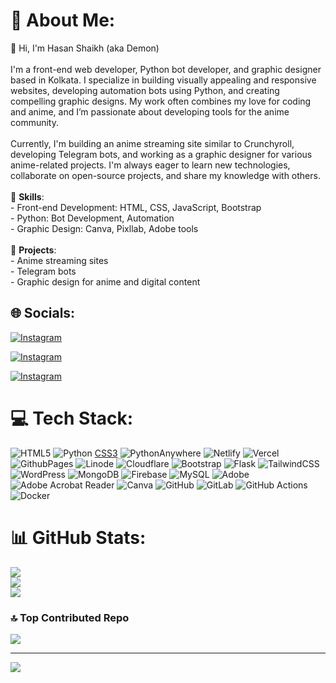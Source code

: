 # 💫 About Me:
👋 Hi, I'm Hasan Shaikh (aka Demon)<br><br>I'm a front-end web developer, Python bot developer, and graphic designer based in Kolkata. I specialize in building visually appealing and responsive websites, developing automation bots using Python, and creating compelling graphic designs. My work often combines my love for coding and anime, and I’m passionate about developing tools for the anime community.<br><br>Currently, I'm building an anime streaming site similar to Crunchyroll, developing Telegram bots, and working as a graphic designer for various anime-related projects. I'm always eager to learn new technologies, collaborate on open-source projects, and share my knowledge with others.<br><br>🌟 **Skills**:<br>- Front-end Development: HTML, CSS, JavaScript, Bootstrap<br>- Python: Bot Development, Automation<br>- Graphic Design: Canva, Pixllab, Adobe tools<br><br>🎯 **Projects**: <br>- Anime streaming sites<br>- Telegram bots<br>- Graphic design for anime and digital content<br>


## 🌐 Socials:
[![Instagram](https://img.shields.io/badge/Instagram-%23E4405F.svg?logo=Instagram&logoColor=white)](https://instagram.com/Creative_demoon) 

[![Instagram](https://img.shields.io/badge/Instagram-%23E4405F.svg?logo=Instagram&logoColor=white)](https://instagram.com/Creative_demoon) 

[![Instagram](https://img.shields.io/badge/Instagram-%23E4405F.svg?logo=Instagram&logoColor=white)](https://instagram.com/Creative_demoon) 

# 💻 Tech Stack:
![HTML5](https://img.shields.io/badge/html5-%23E34F26.svg?style=for-the-badge&logo=html5&logoColor=white) ![Python](https://img.shields.io/badge/python-3670A0?style=for-the-badge&logo=python&logoColor=ffdd54) [CSS3](https://img.shields.io/badge/css3-%231572B6.svg?style=for-the-badge&logo=css3&logoColor=white) ![PythonAnywhere](https://img.shields.io/badge/pythonanywhere-%232F9FD7.svg?style=for-the-badge&logo=pythonanywhere&logoColor=151515) ![Netlify](https://img.shields.io/badge/netlify-%23000000.svg?style=for-the-badge&logo=netlify&logoColor=#00C7B7) ![Vercel](https://img.shields.io/badge/vercel-%23000000.svg?style=for-the-badge&logo=vercel&logoColor=white) ![GithubPages](https://img.shields.io/badge/github%20pages-121013?style=for-the-badge&logo=github&logoColor=white) ![Linode](https://img.shields.io/badge/linode-00A95C?style=for-the-badge&logo=linode&logoColor=white) ![Cloudflare](https://img.shields.io/badge/Cloudflare-F38020?style=for-the-badge&logo=Cloudflare&logoColor=white) ![Bootstrap](https://img.shields.io/badge/bootstrap-%238511FA.svg?style=for-the-badge&logo=bootstrap&logoColor=white) ![Flask](https://img.shields.io/badge/flask-%23000.svg?style=for-the-badge&logo=flask&logoColor=white) ![TailwindCSS](https://img.shields.io/badge/tailwindcss-%2338B2AC.svg?style=for-the-badge&logo=tailwind-css&logoColor=white) ![WordPress](https://img.shields.io/badge/WordPress-%23117AC9.svg?style=for-the-badge&logo=WordPress&logoColor=white) ![MongoDB](https://img.shields.io/badge/MongoDB-%234ea94b.svg?style=for-the-badge&logo=mongodb&logoColor=white) ![Firebase](https://img.shields.io/badge/firebase-a08021?style=for-the-badge&logo=firebase&logoColor=ffcd34) ![MySQL](https://img.shields.io/badge/mysql-4479A1.svg?style=for-the-badge&logo=mysql&logoColor=white) ![Adobe](https://img.shields.io/badge/adobe-%23FF0000.svg?style=for-the-badge&logo=adobe&logoColor=white) ![Adobe Acrobat Reader](https://img.shields.io/badge/Adobe%20Acrobat%20Reader-EC1C24.svg?style=for-the-badge&logo=Adobe%20Acrobat%20Reader&logoColor=white) ![Canva](https://img.shields.io/badge/Canva-%2300C4CC.svg?style=for-the-badge&logo=Canva&logoColor=white) ![GitHub](https://img.shields.io/badge/github-%23121011.svg?style=for-the-badge&logo=github&logoColor=white) ![GitLab](https://img.shields.io/badge/gitlab-%23181717.svg?style=for-the-badge&logo=gitlab&logoColor=white) ![GitHub Actions](https://img.shields.io/badge/github%20actions-%232671E5.svg?style=for-the-badge&logo=githubactions&logoColor=white) ![Docker](https://img.shields.io/badge/docker-%230db7ed.svg?style=for-the-badge&logo=docker&logoColor=white)
# 📊 GitHub Stats:
![](https://github-readme-stats.vercel.app/api?username=Creativedemon&theme=dark&hide_border=false&include_all_commits=false&count_private=true)<br/>
![](https://github-readme-streak-stats.herokuapp.com/?user=Creativedemon&theme=dark&hide_border=false)<br/>
![](https://github-readme-stats.vercel.app/api/top-langs/?username=Creativedemon&theme=dark&hide_border=false&include_all_commits=false&count_private=true&layout=compact)


### 🔝 Top Contributed Repo
![](https://github-contributor-stats.vercel.app/api?username=Creativedemon&limit=5&theme=tokyonight&combine_all_yearly_contributions=true)

---
[![](https://visitcount.itsvg.in/api?id=Creativedemon&icon=10&color=7)](https://visitcount.itsvg.in)

<!-- Proudly created with GPRM ( https://gprm.itsvg.in ) -->

